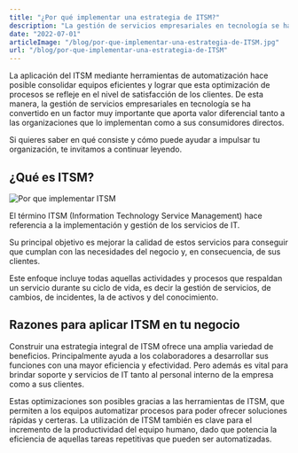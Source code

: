 ```yaml
---
title: "¿Por qué implementar una estrategia de ITSM?"
description: "La gestión de servicios empresariales en tecnología se ha convertido en un factor muy importante que aporta valor diferencial tanto a las organizaciones que lo implementan como a sus consumidores directos"
date: "2022-07-01"
articleImage: "/blog/por-que-implementar-una-estrategia-de-ITSM.jpg"
url: "/blog/por-que-implementar-una-estrategia-de-ITSM"
---
```


La aplicación del ITSM mediante herramientas de automatización hace posible consolidar equipos eficientes y lograr que esta optimización de procesos se refleje en el nivel de satisfacción de los clientes. De esta manera, la gestión de servicios empresariales en tecnología se ha convertido en un factor muy importante que aporta valor diferencial tanto a las organizaciones que lo implementan como a sus consumidores directos.

Si quieres saber en qué consiste y cómo puede ayudar a impulsar tu organización, te invitamos a continuar leyendo.

## ¿Qué es ITSM?

![Por que implementar ITSM](banner-26.png)

El término ITSM (Information Technology Service Management) hace referencia a la implementación y gestión de los servicios de IT.

Su principal objetivo es mejorar la calidad de estos servicios para conseguir que cumplan con las necesidades del negocio y, en consecuencia, de sus clientes.

Este enfoque incluye todas aquellas actividades y procesos que respaldan un servicio durante su ciclo de vida, es decir la gestión de servicios, de cambios, de incidentes, la de activos y del conocimiento.

## Razones para aplicar ITSM en tu negocio

Construir una estrategia integral de ITSM ofrece una amplia variedad de beneficios. Principalmente ayuda a los colaboradores a desarrollar sus funciones con una mayor eficiencia y efectividad. Pero además es vital para brindar soporte y servicios de IT tanto al personal interno de la empresa como a sus clientes.

Estas optimizaciones son posibles gracias a las herramientas de ITSM, que permiten a los equipos automatizar procesos para poder ofrecer soluciones rápidas y certeras. La utilización de ITSM también es clave para el incremento de la productividad del equipo humano, dado que potencia la eficiencia de aquellas tareas repetitivas que pueden ser automatizadas.
